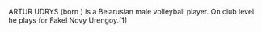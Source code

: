 ARTUR UDRYS (born ) is a Belarusian male volleyball player. On club level he plays for Fakel Novy Urengoy.[1]
